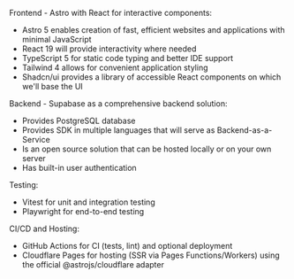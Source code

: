 Frontend - Astro with React for interactive components:
- Astro 5 enables creation of fast, efficient websites and applications with minimal JavaScript
- React 19 will provide interactivity where needed
- TypeScript 5 for static code typing and better IDE support
- Tailwind 4 allows for convenient application styling
- Shadcn/ui provides a library of accessible React components on which we'll base the UI

Backend - Supabase as a comprehensive backend solution:
- Provides PostgreSQL database
- Provides SDK in multiple languages that will serve as Backend-as-a-Service
- Is an open source solution that can be hosted locally or on your own server
- Has built-in user authentication

Testing:
- Vitest for unit and integration testing
- Playwright for end-to-end testing

CI/CD and Hosting:
- GitHub Actions for CI (tests, lint) and optional deployment
- Cloudflare Pages for hosting (SSR via Pages Functions/Workers) using the official @astrojs/cloudflare adapter

